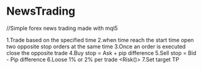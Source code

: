 # NewsTrading
//Simple forex news trading made with mql5

1.Trade based on the specified time
2.when time reach the start time open two opposite stop orders at the same time
3.Once an order is executed close the opposite trade
4.Buy stop = Ask + pip difference
5.Sell stop = Bid - Pip difference
6.Loose 1% or 2% per trade <Risk()>
7.Set target TP
